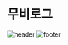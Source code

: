 # 무비로그
![header](https://capsule-render.vercel.app/api?type=Rounded&color=auto&height=100&section=header&text=MOVIE%20LOG&fontSize=50)
![footer](https://capsule-render.vercel.app/api?type=Rounded&color=auto&height=100&section=header&text=MOVIE%20LOG&fontSize=50)
